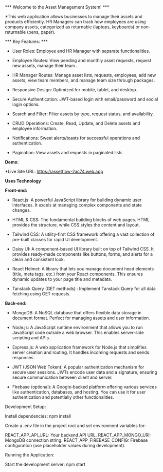 *** Welcome to the Asset Management System! ***

*This web application allows businesses to manage their assets and products efficiently. HR Managers can track how employees are using company assets, categorized as returnable (laptops, keyboards) or non-returnable (pens, paper).

*** Key Features: ***

* User Roles: Employee and HR Manager with separate functionalities.

* Employee Routes: View pending and monthly asset requests, request new assets, manage their team .

* HR Manager Routes: Manage asset lists, requests, employees, add new assets, view team members, and manage team size through packages.

* Responsive Design: Optimized for mobile, tablet, and desktop.

* Secure Authentication: JWT-based login with email/password and social login options.

* Search and Filter: Filter assets by type, request status, and availability.

* CRUD Operations: Create, Read, Update, and Delete assets and employee information.

* Notifications: Sweet alerts/toasts for successful operations and authentication.

* Pagination: View assets and requests in paginated lists

**Demo:**

*Live Site URL:  https://assetflow-2ac74.web.app

**Uses Technology**

**Front-end:**

* React.js: A powerful JavaScript library for building dynamic user interfaces. It excels at managing complex components and state changes.

* HTML & CSS: The fundamental building blocks of web pages. HTML provides the structure, while CSS styles the content and layout.

* Tailwind CSS: A utility-first CSS framework offering a vast collection of pre-built classes for rapid UI development.

* Daisy UI: A component-based UI library built on top of Tailwind CSS. It provides ready-made components like buttons, forms, and alerts for a clean and consistent look.

* React Helmet: A library that lets you manage document head elements (title, meta tags, etc.) from your React components. This ensures dynamic updates to your page title and metadata.

* Tanstack Query (GET methods) :  Implement Tanstack Query for all data fetching using GET requests.

**Back-end:**

* MongoDB: A NoSQL database that offers flexible data storage in document format. Perfect for managing assets and user information.

* Node.js: A JavaScript runtime environment that allows you to run JavaScript code outside a web browser. This enables server-side scripting and APIs.

* Express.js: A web application framework for Node.js that simplifies server creation and routing. It handles incoming requests and sends responses.

* JWT (JSON Web Token): A popular authentication mechanism for secure user sessions. JWTs encode user data and a signature, ensuring secure communication between client and server.

* Firebase (optional): A Google-backed platform offering various services like authentication, databases, and hosting. You can use it for user authentication and potentially other functionalities.

Development Setup:


Install dependencies: npm install

Create a .env file in the project root and set environment variables for:

REACT_APP_API_URL: Your backend API URL.
REACT_APP_MONGO_URI: MongoDB connection string.
REACT_APP_FIREBASE_CONFIG: Firebase configuration (use placeholder values during development).

Running the Application:

Start the development server: npm start


